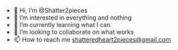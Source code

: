 - 👋 Hi, I’m @Shatter2pieces
- 👀 I’m interested in everything and nothing
- 🌱 I’m currently learning what I can
- 💞️ I’m looking to collaborate on what works
- 📫 How to reach me shatteredheart2pieces@gmail.com 

<!---
Shatter2pieces/Shatter2pieces is a ✨ special ✨ repository because its `README.md` (this file) appears on your GitHub profile.
You can click the Preview link to take a look at your changes.
--->

